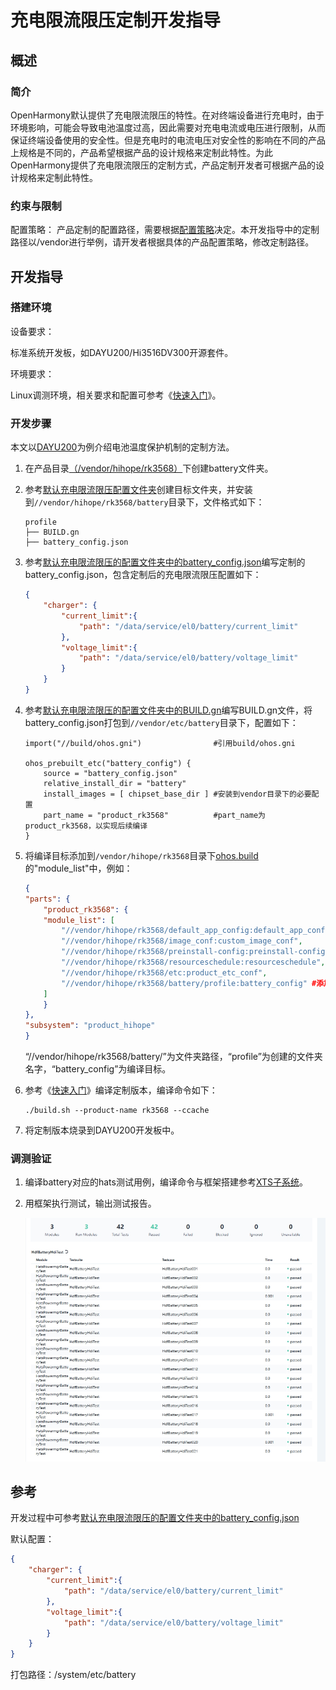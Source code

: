 # 充电限流限压定制开发指导 

## 概述 

### 简介 

OpenHarmony默认提供了充电限流限压的特性。在对终端设备进行充电时，由于环境影响，可能会导致电池温度过高，因此需要对充电电流或电压进行限制，从而保证终端设备使用的安全性。但是充电时的电流电压对安全性的影响在不同的产品上规格是不同的，产品希望根据产品的设计规格来定制此特性。为此OpenHarmony提供了充电限流限压的定制方式，产品定制开发者可根据产品的设计规格来定制此特性。

### 约束与限制

配置策略：
产品定制的配置路径，需要根据[配置策略](https://gitee.com/openharmony/customization_config_policy)决定。本开发指导中的定制路径以/vendor进行举例，请开发者根据具体的产品配置策略，修改定制路径。

## 开发指导

### 搭建环境 

设备要求：

标准系统开发板，如DAYU200/Hi3516DV300开源套件。

环境要求：

Linux调测环境，相关要求和配置可参考《[快速入门](../quick-start/quickstart-overview.md)》。

### 开发步骤 

本文以[DAYU200](https://gitee.com/openharmony/vendor_hihope/tree/master/rk3568)为例介绍电池温度保护机制的定制方法。

1. 在产品目录[（/vendor/hihope/rk3568）](https://gitee.com/openharmony/vendor_hihope/tree/master/rk3568)下创建battery文件夹。

2. 参考[默认充电限流限压配置文件夹](https://gitee.com/openharmony/powermgr_battery_manager/tree/master/services/native/profile)创建目标文件夹，并安装到`//vendor/hihope/rk3568/battery`目录下，文件格式如下：

    ```text
    profile
    ├── BUILD.gn
    ├── battery_config.json
    ```

3. 参考[默认充电限流限压的配置文件夹中的battery_config.json](https://gitee.com/openharmony/powermgr_battery_manager/blob/master/services/native/profile/battery_config.json)编写定制的battery_config.json，包含定制后的充电限流限压配置如下：

    ```json
    {
        "charger": {
            "current_limit":{
                "path": "/data/service/el0/battery/current_limit"
            },
            "voltage_limit":{
                "path": "/data/service/el0/battery/voltage_limit"
            }
        }
    }
    ``` 

4. 参考[默认充电限流限压的配置文件夹中的BUILD.gn](https://gitee.com/openharmony/powermgr_battery_manager/blob/master/services/native/profile/BUILD.gn)编写BUILD.gn文件，将battery_config.json打包到`//vendor/etc/battery`目录下，配置如下：

    ```shell
    import("//build/ohos.gni")                #引用build/ohos.gni

    ohos_prebuilt_etc("battery_config") {
        source = "battery_config.json"
        relative_install_dir = "battery"
        install_images = [ chipset_base_dir ] #安装到vendor目录下的必要配置
        part_name = "product_rk3568"          #part_name为product_rk3568，以实现后续编译
    }
    ```

5. 将编译目标添加到`/vendor/hihope/rk3568`目录下[ohos.build](https://gitee.com/openharmony/vendor_hihope/blob/master/rk3568/ohos.build)的"module_list"中，例如：

    ```json
    {
    "parts": {
        "product_rk3568": {
        "module_list": [
            "//vendor/hihope/rk3568/default_app_config:default_app_config",
            "//vendor/hihope/rk3568/image_conf:custom_image_conf",
            "//vendor/hihope/rk3568/preinstall-config:preinstall-config",
            "//vendor/hihope/rk3568/resourceschedule:resourceschedule",
            "//vendor/hihope/rk3568/etc:product_etc_conf",
            "//vendor/hihope/rk3568/battery/profile:battery_config" #添加battery_config的编译
        ]
        }
    },
    "subsystem": "product_hihope"
    }
    ```
    “//vendor/hihope/rk3568/battery/”为文件夹路径，“profile”为创建的文件夹名字，“battery_config”为编译目标。

6. 参考《[快速入门](../quick-start/quickstart-overview.md)》编译定制版本，编译命令如下：

    ```shell
    ./build.sh --product-name rk3568 --ccache
    ```

7. 将定制版本烧录到DAYU200开发板中。

### 调测验证 

1. 编译battery对应的hats测试用例，编译命令与框架搭建参考[XTS子系统](https://gitee.com/openharmony/xts_hats)。

2. 用框架执行测试，输出测试报告。

    ![battery_limit_current_test_report](figures/battery_limit_current_test_report.jpg)

## 参考 

开发过程中可参考[默认充电限流限压的配置文件夹中的battery_config.json](https://gitee.com/openharmony/powermgr_battery_manager/blob/master/services/native/profile/battery_config.json)

默认配置：

```json
{
    "charger": {
        "current_limit":{
            "path": "/data/service/el0/battery/current_limit"
        },
        "voltage_limit":{
            "path": "/data/service/el0/battery/voltage_limit"
        }
    }
}
```

打包路径：/system/etc/battery